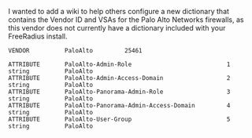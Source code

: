I wanted to add a wiki to help others configure a new dictionary that contains the Vendor ID and VSAs for the Palo Alto Networks firewalls, as this vendor does not currently have a dictionary included with your FreeRadius install.

```
VENDOR          PaloAlto         25461

ATTRIBUTE       PaloAlto-Admin-Role                           1       string          PaloAlto
ATTRIBUTE       PaloAlto-Admin-Access-Domain                  2       string          PaloAlto
ATTRIBUTE       PaloAlto-Panorama-Admin-Role                  3       string          PaloAlto
ATTRIBUTE       PaloAlto-Panorama-Admin-Access-Domain         4       string          PaloAlto
ATTRIBUTE       PaloAlto-User-Group                           5       string          PaloAlto
```